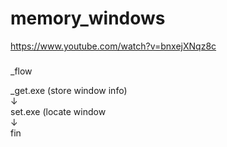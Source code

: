 memory_windows
==============

https://www.youtube.com/watch?v=bnxejXNqz8c

###
_flow  

_get.exe (store window info)  
↓  
set.exe (locate window  
↓  
fin  